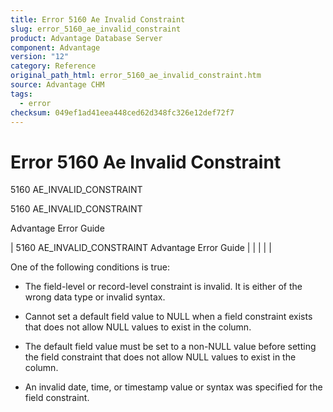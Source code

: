 ```yaml
---
title: Error 5160 Ae Invalid Constraint
slug: error_5160_ae_invalid_constraint
product: Advantage Database Server
component: Advantage
version: "12"
category: Reference
original_path_html: error_5160_ae_invalid_constraint.htm
source: Advantage CHM
tags:
  - error
checksum: 049ef1ad41eea448ced62d348fc326e12def72f7
---
```


# Error 5160 Ae Invalid Constraint

5160 AE\_INVALID\_CONSTRAINT

5160 AE\_INVALID\_CONSTRAINT

Advantage Error Guide

| 5160 AE\_INVALID\_CONSTRAINT  Advantage Error Guide |  |  |  |  |

One of the following conditions is true:

- The field-level or record-level constraint is invalid. It is either of the wrong data type or invalid syntax.

- Cannot set a default field value to NULL when a field constraint exists that does not allow NULL values to exist in the column.

- The default field value must be set to a non-NULL value before setting the field constraint that does not allow NULL values to exist in the column.

- An invalid date, time, or timestamp value or syntax was specified for the field constraint.
